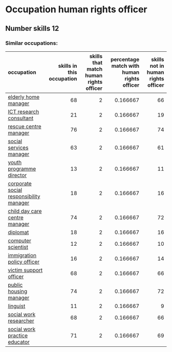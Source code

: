 # Occupation human rights officer
## Number skills 12
### Similar occupations:
| occupation                                                                            |   skills in this occupation |   skills that match human rights officer |   percentage match with human rights officer |   skills not in human rights officer |
|:--------------------------------------------------------------------------------------|----------------------------:|-----------------------------------------:|---------------------------------------------:|-------------------------------------:|
| [elderly home manager](elderly_home_manager.md)                                       |                          68 |                                        2 |                                     0.166667 |                                   66 |
| [ICT research consultant](ICT_research_consultant.md)                                 |                          21 |                                        2 |                                     0.166667 |                                   19 |
| [rescue centre manager](rescue_centre_manager.md)                                     |                          76 |                                        2 |                                     0.166667 |                                   74 |
| [social services manager](social_services_manager.md)                                 |                          63 |                                        2 |                                     0.166667 |                                   61 |
| [youth programme director](youth_programme_director.md)                               |                          13 |                                        2 |                                     0.166667 |                                   11 |
| [corporate social responsibility manager](corporate_social_responsibility_manager.md) |                          18 |                                        2 |                                     0.166667 |                                   16 |
| [child day care centre manager](child_day_care_centre_manager.md)                     |                          74 |                                        2 |                                     0.166667 |                                   72 |
| [diplomat](diplomat.md)                                                               |                          18 |                                        2 |                                     0.166667 |                                   16 |
| [computer scientist](computer_scientist.md)                                           |                          12 |                                        2 |                                     0.166667 |                                   10 |
| [immigration policy officer](immigration_policy_officer.md)                           |                          16 |                                        2 |                                     0.166667 |                                   14 |
| [victim support officer](victim_support_officer.md)                                   |                          68 |                                        2 |                                     0.166667 |                                   66 |
| [public housing manager](public_housing_manager.md)                                   |                          74 |                                        2 |                                     0.166667 |                                   72 |
| [linguist](linguist.md)                                                               |                          11 |                                        2 |                                     0.166667 |                                    9 |
| [social work researcher](social_work_researcher.md)                                   |                          68 |                                        2 |                                     0.166667 |                                   66 |
| [social work practice educator](social_work_practice_educator.md)                     |                          71 |                                        2 |                                     0.166667 |                                   69 |
